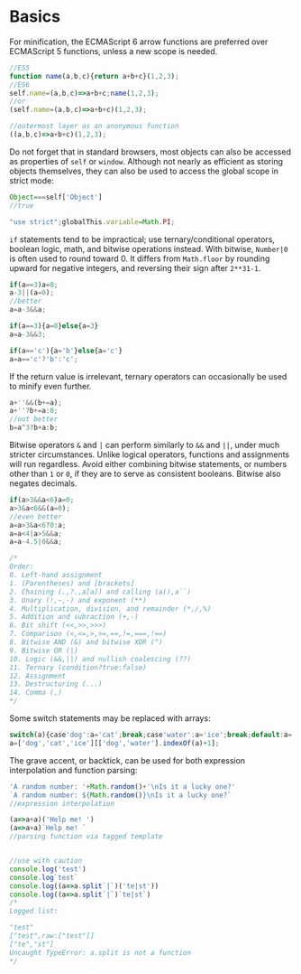 # Basics
For minification, the ECMAScript 6 arrow functions are preferred over ECMAScript 5 functions, unless a new scope is needed.
```js
//ES5
function name(a,b,c){return a+b+c}(1,2,3);
//ES6
self.name=(a,b,c)=>a+b+c;name(1,2,3);
//or
(self.name=(a,b,c)=>a+b+c)(1,2,3);

//outermost layer as an anonymous function
((a,b,c)=>a+b+c)(1,2,3);
```
Do not forget that in standard browsers, most objects can also be accessed as properties of `self` or `window`. Although not nearly as efficient as storing objects themselves, they can also be used to access the global scope in strict mode:
```js
Object===self['Object']
//true

"use strict";globalThis.variable=Math.PI;
```
`if` statements tend to be impractical; use ternary/conditional operators, boolean logic, math, and bitwise operations instead. With bitwise, `Number|0` is often used to round toward 0. It differs from `Math.floor` by rounding upward for negative integers, and reversing their sign after `2**31-1`.
```js
if(a==3)a=0;
a-3||(a=0);
//better
a=a-3&&a;

if(a==3){a=0}else{a=3}
a=a-3&&3;

if(a=='c'){a='b'}else{a='c'}
a=a=='c'?'b':'c';
```
If the return value is irrelevant, ternary operators can occasionally be used to minify even further.
```js
a+''&&(b+=a);
a+''?b+=a:0;
//not better
b=a^3?b+a:b;
```
Bitwise operators `&` and `|` can perform similarly to `&&` and `||`, under much stricter circumstances. Unlike logical operators, functions and assignments will run regardless. Avoid either combining bitwise statements, or numbers other than `1` or `0`, if they are to serve as consistent booleans. Bitwise also negates decimals.
```js
if(a>3&&a<6)a=0;
a>3&a<6&&(a=0);
//even better
a=a>3&a<6?0:a;
a=a<4|a>5&&a;
a=a-4.5|0&&a;

/*
Order:
0. Left-hand assignment
1. (Parentheses) and [brackets]
2. Chaining (.,?.,a[a]) and calling (a(),a``)
3. Unary (!,~,-) and exponent (**)
4. Multiplication, division, and remainder (*,/,%)
5. Addition and subraction (+,-)
6. Bit shift (<<,>>,>>>)
7. Comparison (<,<=,>,>=,==,!=,===,!==)
8. Bitwise AND (&) and bitwise XOR (^)
9. Bitwise OR (|)
10. Logic (&&,||) and nullish coalescing (??)
11. Ternary (condition?true:false)
12. Assignment
13. Destructuring (...)
14. Comma (,)
*/
```
Some switch statements may be replaced with arrays:
```js
switch(a){case'dog':a='cat';break;case'water':a='ice';break;default:a='dog'}
a=['dog','cat','ice'][['dog','water'].indexOf(a)+1];
```
The grave accent, or backtick, can be used for both expression interpolation and function parsing:
```js
'A random number: '+Math.random()+'\nIs it a lucky one?'
`A random number: ${Math.random()}\nIs it a lucky one?`
//expression interpolation

(a=>a+a)('Help me! ')
(a=>a+a)`Help me! `
//parsing function via tagged template


//use with caution
console.log('test')
console.log`test`
console.log((a=>a.split`|`)('te|st'))
console.log((a=>a.split`|`)`te|st`)
/*
Logged list:

"test"
["test",raw:["test"]]
["te","st"]
Uncaught TypeError: a.split is not a function
*/
```
